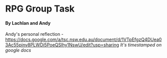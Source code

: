 # RPG Group Task
#### By Lachlan and Andy

Andy's personal reflection - https://docs.google.com/a/tsc.nsw.edu.au/document/d/1VTpEfgzQ4DUea03Ac55pinv8PLWDi5PoeQSlhy1NswU/edit?usp=sharing
*It's timestamped on google docs*